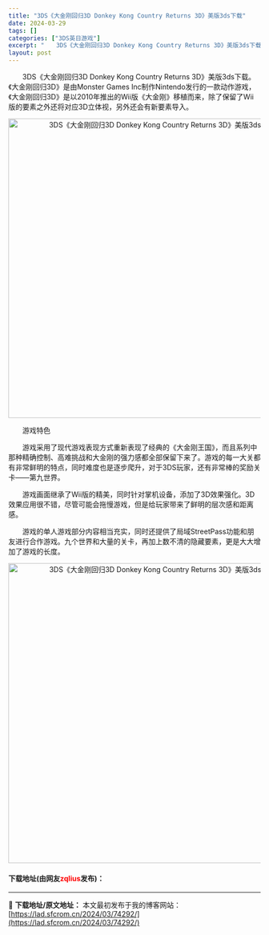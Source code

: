 ```yaml
---
title: "3DS《大金刚回归3D Donkey Kong Country Returns 3D》美版3ds下载"
date: 2024-03-29
tags: []
categories: ["3DS英日游戏"]
excerpt: "　　3DS《大金刚回归3D Donkey Kong Country Returns 3D》美版3ds下载。《大金刚回归3D》是由Monster Games Inc制作Nintendo发行的一款动作游戏，《大金刚回归3D》是以2010年推出的Wii版《大金刚》移植而来，除了保留了Wii版的要素之外还将&hellip;"
layout: post
---
```


 <p>　　3DS《大金刚回归3D Donkey Kong Country Returns 3D》美版3ds下载。《大金刚回归3D》是由Monster Games Inc制作Nintendo发行的一款动作游戏，《大金刚回归3D》是以2010年推出的Wii版《大金刚》移植而来，除了保留了Wii版的要素之外还将对应3D立体视，另外还会有新要素导入。</p> <p align="center"><img align="" border="0" src="https://lad.sfcrom.cn/wp-content/uploads/2024/03/20240329_660624711dd3a.png" width="598" alt="3DS《大金刚回归3D Donkey Kong Country Returns 3D》美版3ds下载" /></p> <p>　　游戏特色</p> <p>　　游戏采用了现代游戏表现方式重新表现了经典的《大金刚王国》，而且系列中那种精确控制、高难挑战和大金刚的强力感都全部保留下来了。游戏的每一大关都有非常鲜明的特点，同时难度也是逐步爬升，对于3DS玩家，还有非常棒的奖励关卡&mdash;&mdash;第九世界。</p> <p>　　游戏画面继承了Wii版的精美，同时针对掌机设备，添加了3D效果强化。3D效果应用很不错，尽管可能会拖慢游戏，但是给玩家带来了鲜明的层次感和距离感。</p> <p>　　游戏的单人游戏部分内容相当充实，同时还提供了局域StreetPass功能和朋友进行合作游戏。九个世界和大量的关卡，再加上数不清的隐藏要素，更是大大增加了游戏的长度。</p> <p align="center"><img align="" border="0" src="https://lad.sfcrom.cn/wp-content/uploads/2024/03/20240329_66062472640af.png" width="599" alt="3DS《大金刚回归3D Donkey Kong Country Returns 3D》美版3ds下载" /></p> <p><h4>下载地址(由网友<font color="red">zqlius</font>发布)：</h4></p> 

---
📖 **下载地址/原文地址：** 本文最初发布于我的博客网站：[https://lad.sfcrom.cn/2024/03/74292/](https://lad.sfcrom.cn/2024/03/74292/)
